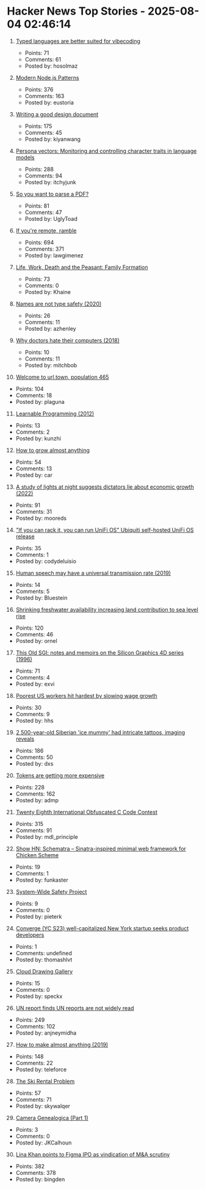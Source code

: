 # Hacker News Top Stories - 2025-08-04 02:46:14

1. [Typed languages are better suited for vibecoding](https://solmaz.io/typed-languages-are-better-suited-for-vibecoding)
   - Points: 71
   - Comments: 61
   - Posted by: hosolmaz

2. [Modern Node.js Patterns](https://kashw1n.com/blog/nodejs-2025/)
   - Points: 376
   - Comments: 163
   - Posted by: eustoria

3. [Writing a good design document](https://grantslatton.com/how-to-design-document)
   - Points: 175
   - Comments: 45
   - Posted by: kiyanwang

4. [Persona vectors: Monitoring and controlling character traits in language models](https://www.anthropic.com/research/persona-vectors)
   - Points: 288
   - Comments: 94
   - Posted by: itchyjunk

5. [So you want to parse a PDF?](https://eliot-jones.com/2025/8/pdf-parsing-xref)
   - Points: 81
   - Comments: 47
   - Posted by: UglyToad

6. [If you're remote, ramble](https://stephango.com/ramblings)
   - Points: 694
   - Comments: 371
   - Posted by: lawgimenez

7. [Life, Work, Death and the Peasant: Family Formation](https://acoup.blog/2025/08/01/collections-life-work-death-and-the-peasant-part-iiia-family-formation/)
   - Points: 73
   - Comments: 0
   - Posted by: Khaine

8. [Names are not type safety (2020)](https://lexi-lambda.github.io/blog/2020/11/01/names-are-not-type-safety/)
   - Points: 26
   - Comments: 11
   - Posted by: azhenley

9. [Why doctors hate their computers (2018)](https://www.newyorker.com/magazine/2018/11/12/why-doctors-hate-their-computers)
   - Points: 10
   - Comments: 11
   - Posted by: mitchbob

10. [Welcome to url.town, population 465](https://url.town/)
   - Points: 104
   - Comments: 18
   - Posted by: plaguna

11. [Learnable Programming (2012)](https://worrydream.com/LearnableProgramming/)
   - Points: 13
   - Comments: 2
   - Posted by: kunzhi

12. [How to grow almost anything](https://howtogrowalmostanything.notion.site/htgaa25)
   - Points: 54
   - Comments: 13
   - Posted by: car

13. [A study of lights at night suggests dictators lie about economic growth (2022)](https://www.economist.com/graphic-detail/2022/09/29/a-study-of-lights-at-night-suggests-dictators-lie-about-economic-growth)
   - Points: 91
   - Comments: 31
   - Posted by: mooreds

14. ["If you can rack it, you can run UniFi OS" Ubiquiti self-hosted UniFi OS release](https://deluisio.com/networking/unifi/2025/08/03/everything-you-need-to-know-about-unifi-os-server-before-you-waste-time-testing-it/)
   - Points: 35
   - Comments: 1
   - Posted by: codydeluisio

15. [Human speech may have a universal transmission rate (2019)](https://www.science.org/content/article/human-speech-may-have-universal-transmission-rate-39-bits-second)
   - Points: 14
   - Comments: 5
   - Posted by: Bluestein

16. [Shrinking freshwater availability increasing land contribution to sea level rise](https://news.asu.edu/20250725-environment-and-sustainability-new-global-study-shows-freshwater-disappearing-alarming)
   - Points: 120
   - Comments: 46
   - Posted by: ornel

17. [This Old SGI: notes and memoirs on the Silicon Graphics 4D series (1996)](https://archive.irixnet.org/thisoldsgi/)
   - Points: 71
   - Comments: 4
   - Posted by: exvi

18. [Poorest US workers hit hardest by slowing wage growth](https://www.ft.com/content/cfb77a53-fef8-4382-b102-c217e0aa4b25)
   - Points: 30
   - Comments: 9
   - Posted by: hhs

19. [2,500-year-old Siberian 'ice mummy' had intricate tattoos, imaging reveals](https://www.bbc.com/news/articles/c4gzx0zm68vo)
   - Points: 186
   - Comments: 50
   - Posted by: dxs

20. [Tokens are getting more expensive](https://ethanding.substack.com/p/ai-subscriptions-get-short-squeezed)
   - Points: 228
   - Comments: 162
   - Posted by: admp

21. [Twenty Eighth International Obfuscated C Code Contest](https://www.ioccc.org/2024/index.html)
   - Points: 315
   - Comments: 91
   - Posted by: mdl_principle

22. [Show HN: Schematra – Sinatra-inspired minimal web framework for Chicken Scheme](https://github.com/rolandoam/schematra)
   - Points: 19
   - Comments: 1
   - Posted by: funkaster

23. [System-Wide Safety Project](https://www.nasa.gov/directorates/armd/aosp/sws/)
   - Points: 9
   - Comments: 0
   - Posted by: pieterk

24. [Converge (YC S23) well-capitalized New York startup seeks product developers](https://www.runconverge.com/careers)
   - Points: 1
   - Comments: undefined
   - Posted by: thomashlvt

25. [Cloud Drawing Gallery](https://cloudgazing.online/)
   - Points: 15
   - Comments: 0
   - Posted by: speckx

26. [UN report finds UN reports are not widely read](https://www.reuters.com/world/un-report-finds-united-nations-reports-are-not-widely-read-2025-08-01/)
   - Points: 249
   - Comments: 102
   - Posted by: anjneymidha

27. [How to make almost anything (2019)](https://fab.cba.mit.edu/classes/863.19/CBA/people/dsculley/index.html)
   - Points: 148
   - Comments: 22
   - Posted by: teleforce

28. [The Ski Rental Problem](https://lesves.github.io/articles/ski-rental/)
   - Points: 57
   - Comments: 71
   - Posted by: skywalqer

29. [Camera Genealogica (Part 1)](https://engineersneedart.com/blog/camera/camera.html)
   - Points: 3
   - Comments: 0
   - Posted by: JKCalhoun

30. [Lina Khan points to Figma IPO as vindication of M&A scrutiny](https://techcrunch.com/2025/08/02/lina-khan-points-to-figma-ipo-as-vindication-for-ma-scrutiny/)
   - Points: 382
   - Comments: 378
   - Posted by: bingden

